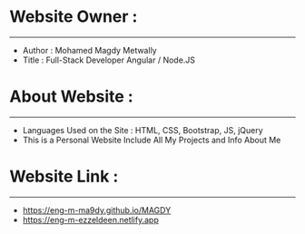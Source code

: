 # Website Owner :
-----------------------
- Author : Mohamed Magdy Metwally
- Title : Full-Stack Developer Angular / Node.JS
#
# About Website :
-----------------------
- Languages Used on the Site : HTML, CSS, Bootstrap, JS, jQuery
- This is a Personal Website Include All My Projects and Info About Me
#
# Website Link :
------------------------
- https://eng-m-ma9dy.github.io/MAGDY
- https://eng-m-ezzeldeen.netlify.app
